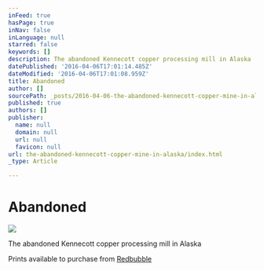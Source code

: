 ```yaml
---
inFeed: true
hasPage: true
inNav: false
inLanguage: null
starred: false
keywords: []
description: The abandoned Kennecott copper processing mill in Alaska
datePublished: '2016-04-06T17:01:14.485Z'
dateModified: '2016-04-06T17:01:08.959Z'
title: Abandoned
author: []
sourcePath: _posts/2016-04-06-the-abandoned-kennecott-copper-mine-in-alaska.md
published: true
authors: []
publisher:
  name: null
  domain: null
  url: null
  favicon: null
url: the-abandoned-kennecott-copper-mine-in-alaska/index.html
_type: Article

---
```

# Abandoned
![](https://the-grid-user-content.s3-us-west-2.amazonaws.com/4d8419e5-d1f0-4698-b17f-704c4fb01028.jpg)

The abandoned Kennecott copper processing mill in Alaska

Prints available to purchase from [Redbubble][0]

[0]: http://www.redbubble.com/people/roofdogmedia/works/15334508-nature-and-industry?c=368300-abandoned